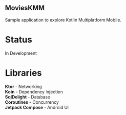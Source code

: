 ## MoviesKMM 

Sample application to explore Kotlin Multiplatform Mobile.

# Status
In Development

# Libraries

**Ktor** - Networking\
**Koin** - Dependency Injection\
**SqlDelight** - Database\
**Coroutines** - Concurrency\
**Jetpack Compose** - Android UI
